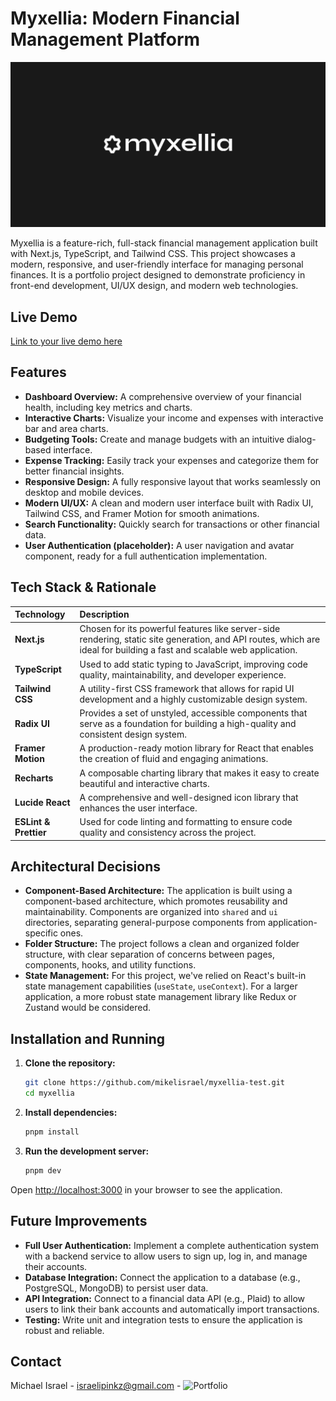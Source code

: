 # Myxellia: Modern Financial Management Platform

![Myxellia](app/opengraph-image.png)

Myxellia is a feature-rich, full-stack financial management application built with Next.js, TypeScript, and Tailwind CSS. This project showcases a modern, responsive, and user-friendly interface for managing personal finances. It is a portfolio project designed to demonstrate proficiency in front-end development, UI/UX design, and modern web technologies.

## Live Demo

[Link to your live demo here](https://myxellia-test-eight.vercel.app/)

## Features

- **Dashboard Overview:** A comprehensive overview of your financial health, including key metrics and charts.
- **Interactive Charts:** Visualize your income and expenses with interactive bar and area charts.
- **Budgeting Tools:** Create and manage budgets with an intuitive dialog-based interface.
- **Expense Tracking:** Easily track your expenses and categorize them for better financial insights.
- **Responsive Design:** A fully responsive layout that works seamlessly on desktop and mobile devices.
- **Modern UI/UX:** A clean and modern user interface built with Radix UI, Tailwind CSS, and Framer Motion for smooth animations.
- **Search Functionality:** Quickly search for transactions or other financial data.
- **User Authentication (placeholder):** A user navigation and avatar component, ready for a full authentication implementation.

## Tech Stack & Rationale

| Technology            | Description                                                                                                                                                            |
| :-------------------- | :--------------------------------------------------------------------------------------------------------------------------------------------------------------------- |
| **Next.js**           | Chosen for its powerful features like server-side rendering, static site generation, and API routes, which are ideal for building a fast and scalable web application. |
| **TypeScript**        | Used to add static typing to JavaScript, improving code quality, maintainability, and developer experience.                                                            |
| **Tailwind CSS**      | A utility-first CSS framework that allows for rapid UI development and a highly customizable design system.                                                            |
| **Radix UI**          | Provides a set of unstyled, accessible components that serve as a foundation for building a high-quality and consistent design system.                                 |
| **Framer Motion**     | A production-ready motion library for React that enables the creation of fluid and engaging animations.                                                                |
| **Recharts**          | A composable charting library that makes it easy to create beautiful and interactive charts.                                                                           |
| **Lucide React**      | A comprehensive and well-designed icon library that enhances the user interface.                                                                                       |
| **ESLint & Prettier** | Used for code linting and formatting to ensure code quality and consistency across the project.                                                                        |

## Architectural Decisions

- **Component-Based Architecture:** The application is built using a component-based architecture, which promotes reusability and maintainability. Components are organized into `shared` and `ui` directories, separating general-purpose components from application-specific ones.
- **Folder Structure:** The project follows a clean and organized folder structure, with clear separation of concerns between pages, components, hooks, and utility functions.
- **State Management:** For this project, we've relied on React's built-in state management capabilities (`useState`, `useContext`). For a larger application, a more robust state management library like Redux or Zustand would be considered.

## Installation and Running

1.  **Clone the repository:**
    ```bash
    git clone https://github.com/mikelisrael/myxellia-test.git
    cd myxellia
    ```
2.  **Install dependencies:**
    ```bash
    pnpm install
    ```
3.  **Run the development server:**
    ```bash
    pnpm dev
    ```

Open [http://localhost:3000](http://localhost:3000) in your browser to see the application.

## Future Improvements

- **Full User Authentication:** Implement a complete authentication system with a backend service to allow users to sign up, log in, and manage their accounts.
- **Database Integration:** Connect the application to a database (e.g., PostgreSQL, MongoDB) to persist user data.
- **API Integration:** Connect to a financial data API (e.g., Plaid) to allow users to link their bank accounts and automatically import transactions.
- **Testing:** Write unit and integration tests to ensure the application is robust and reliable.

## Contact

Michael Israel - israelipinkz@gmail.com - ![Portfolio](https://mikelisrael.vercel.app)

